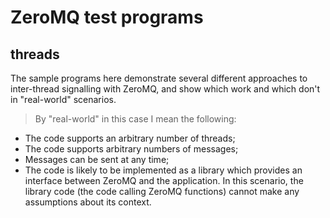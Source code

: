 # ZeroMQ test programs

## threads

The sample programs here demonstrate several different approaches to inter-thread signalling with ZeroMQ, and show which work and which don't in "real-world" scenarios.

> By "real-world" in this case I mean the following:
> 
  - The code supports an arbitrary number of threads;
  - The code supports arbitrary numbers of messages;
  - Messages can be sent at any time;
  - The code is likely to be implemented as a library which provides an interface between ZeroMQ and the application.  In this scenario, the library code (the code calling ZeroMQ functions) cannot make any assumptions about its context.

